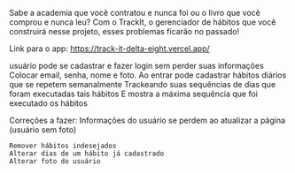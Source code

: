 Sabe a academia que você contratou e nunca foi ou o livro que você comprou e nunca leu? Com o TrackIt, o gerenciador de hábitos que você construirá nesse projeto, esses problemas ficarão no passado!

Link para o app: https://track-it-delta-eight.vercel.app/

usuário pode se cadastrar e fazer login sem perder suas informações
Colocar email, senha, nome e foto.
Ao entrar pode cadastrar hábitos diários que se repetem semanalmente
Trackeando suas sequências de dias que foram executadas tais hábitos
E mostra a máxima sequência que foi executado os hábitos

Correções a fazer:
    Informações do usuário se perdem ao atualizar a página (usuário sem foto)
    
    Remover hábitos indesejados
    Alterar dias de um hábito já cadastrado
    Alterar foto do usuário